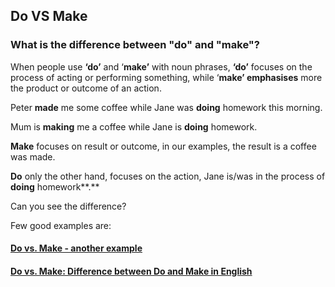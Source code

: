 ## Do VS Make

### What is the difference between "do" and "make"?

When people use **‘do’** and ‘**make’** with noun phrases, **‘do’** focuses on the process of acting or performing something, while ‘**make’ emphasises** more the product or outcome of an action.

Peter **made** me some coffee while Jane was **doing** homework this morning.

Mum is **making** me a coffee while Jane is **doing** homework.

**Make** focuses on result or outcome, in our examples, the result is a coffee was made.

**Do** only the other hand, focuses on the action, Jane is/was in the process of **doing** homework**.**

Can you see the difference?

Few good examples are:

#### [**Do vs. Make - another example**](https://www.vocabulary.cl/Intermediate/Do_Make.htm)

#### [**Do vs. Make: Difference between Do and Make in English**](https://7esl.com/do-vs-make/)

